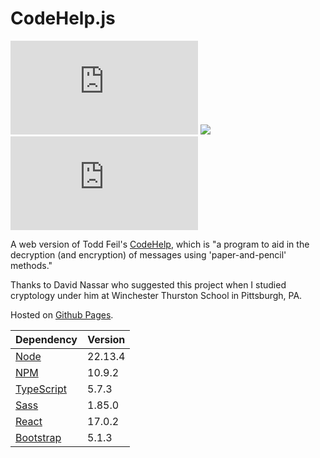 # CodeHelp.js

[![](https://img.shields.io/github/last-commit/Jerryzs/codehelp.js?style=for-the-badge)](https://github.com/Jerryzs/codehelp.js/commits/main)
[![](https://img.shields.io/website?down_message=offline&style=for-the-badge&up_message=online&url=https%3A%2F%2Fjerryzs.github.io%2Fcodehelp.js)](https://jerryzs.github.io/codehelp.js)
[![](https://img.shields.io/github/license/Jerryzs/codehelp.js?style=for-the-badge)](https://github.com/Jerryzs/codehelp.js/blob/main/LICENSE)

A web version of Todd Feil's
[CodeHelp](http://personal.denison.edu/~feil/codehelp/), which is "a program to
aid in the decryption (and encryption) of messages using 'paper-and-pencil'
methods."

Thanks to David Nassar who suggested this project when I studied cryptology
under him at Winchester Thurston School in Pittsburgh, PA.

Hosted on [Github Pages](https://jerryzs.github.io/codehelp.js).

| Dependency                                            | Version |
| ----------------------------------------------------- | ------- |
| [Node](https://github.com/nodejs/node)                | 22.13.4 |
| [NPM](https://github.com/npm/cli)                     | 10.9.2  |
| [TypeScript](https://github.com/microsoft/TypeScript) | 5.7.3   |
| [Sass](https://github.com/sass/sass)                  | 1.85.0  |
| [React](https://github.com/facebook/react)            | 17.0.2  |
| [Bootstrap](https://github.com/twbs/bootstrap)        | 5.1.3   |
